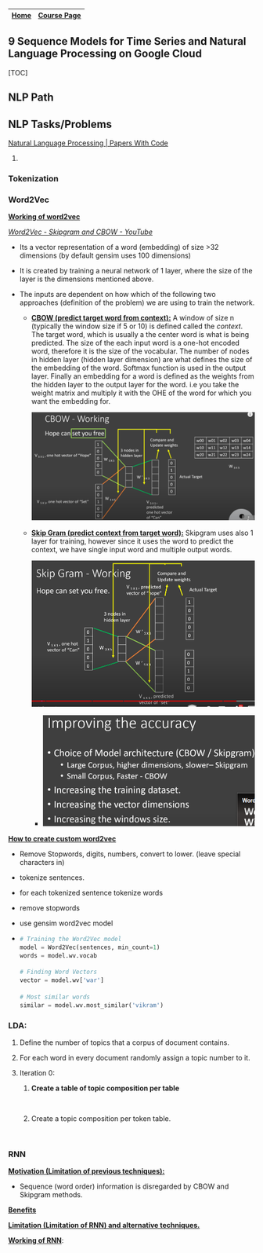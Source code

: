 | [Home](../README.md) | [Course Page]() |
| -------------------- | --------------- |

## 9 Sequence Models for Time Series and Natural Language Processing on Google Cloud

[TOC]

## NLP Path

## NLP Tasks/Problems

[Natural Language Processing | Papers With Code](https://paperswithcode.com/area/natural-language-processing)

1. 

### Tokenization

### Word2Vec

**<u>Working of word2vec</u>**

*[Word2Vec - Skipgram and CBOW - YouTube](https://www.youtube.com/watch?v=UqRCEmrv1gQ)*

* Its a vector representation of a word (embedding) of size >32 dimensions (by default gensim uses 100 dimensions)

* It is created by training a neural network of 1 layer, where the size of the layer is the dimensions mentioned above.

* The inputs are dependent on how which of the following two approaches (definition of the problem) we are using to train the network.
  
  * **<u>CBOW (predict target word from context):</u>** A window of size n (typically the window size if 5 or 10) is defined called the *context*. The target word, which is usually a the center word is what is being predicted. The size of the each input word is a one-hot encoded word, therefore it is the size of the vocabular. The number of nodes in hidden layer (hidden layer dimension) are what defines the size of the embedding of the word. Softmax function is used in the output layer. Finally an embedding for a word is defined as  the weights from the hidden layer to the output layer for the word. i.e you take the  weight matrix and multiply it with the OHE of the word for which you want the embedding for.
    
    ![](images/2022-09-18-17-38-50-image.png)
  
  * **<u>Skip Gram (predict context from target word):</u>**  Skipgram uses also 1 layer for training, however since it uses the word to predict the context, we have single  input word and multiple output words.
    
    ![](images/2022-09-18-17-44-44-image.png)
    
    * ![](images/2022-09-18-17-48-28-image.png)

**<u>How to create custom word2vec</u>**

* Remove Stopwords, digits, numbers, convert to lower. (leave special characters in)

* tokenize sentences.

* for each tokenized sentence tokenize words

* remove stopwords

* use gensim word2vec model

* ```python
  # Training the Word2Vec model
  model = Word2Vec(sentences, min_count=1)
  words = model.wv.vocab
  
  # Finding Word Vectors
  vector = model.wv['war']
  
  # Most similar words
  similar = model.wv.most_similar('vikram')
  ```



### LDA:

1. Define the number of topics that a corpus of document contains.

2. For each word in every document randomly assign a topic number to it.

3. Iteration 0:
   
   1. **Create a table of topic composition per table**
      
      <img src="images/2022-09-19-10-28-40-image.png" title="" alt="" width="257">
   
   2. Create a topic composition per token table.
      
      <img src="images/2022-09-19-10-31-33-image.png" title="" alt="" width="256">

### RNN

**<u>Motivation (Limitation of previous techniques):</u>** 

* Sequence (word order) information is disregarded by CBOW and Skipgram methods.

**<u>Benefits</u>**

**<u>Limitation (Limitation of RNN) and alternative techniques.</u>**

**<u>Working of RNN</u>**: